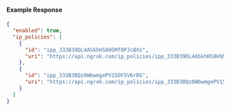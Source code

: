 <!-- Code generated for API Clients. DO NOT EDIT. -->

#### Example Response

```json
{
  "enabled": true,
  "ip_policies": [
    {
      "id": "ipp_333B39DL4ASkhHS8HSMf0PJcBXs",
      "uri": "https://api.ngrok.com/ip_policies/ipp_333B39DL4ASkhHS8HSMf0PJcBXs"
    },
    {
      "id": "ipp_333B3BQz0WbwmgePV15DF5V6rDG",
      "uri": "https://api.ngrok.com/ip_policies/ipp_333B3BQz0WbwmgePV15DF5V6rDG"
    }
  ]
}
```
